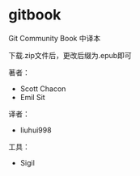 # gitbook
Git Community Book 中译本

下载.zip文件后，更改后缀为.epub即可

著者：
* Scott Chacon
* Emil Sit

译者：
* liuhui998

工具：
* Sigil

